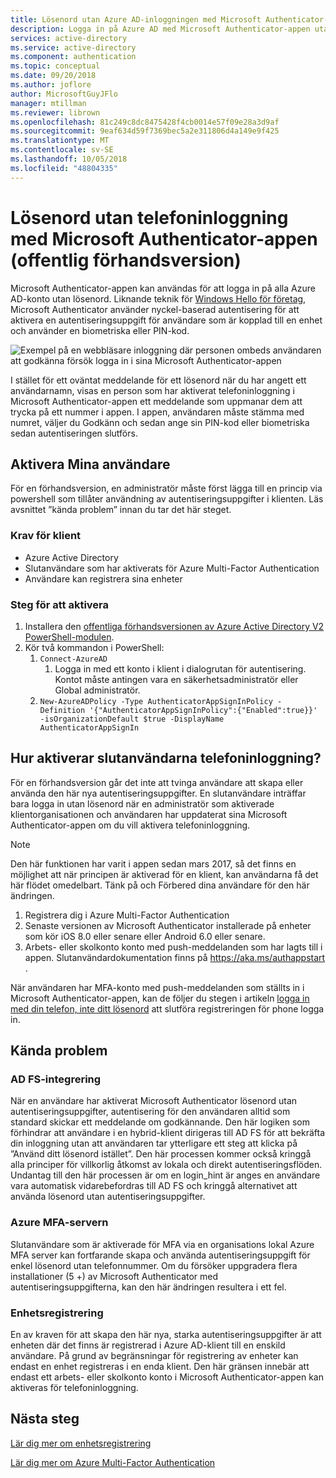 ```yaml
---
title: Lösenord utan Azure AD-inloggningen med Microsoft Authenticator-appen (offentlig förhandsversion)
description: Logga in på Azure AD med Microsoft Authenticator-appen utan att använda lösenordet (offentlig förhandsversion)
services: active-directory
ms.service: active-directory
ms.component: authentication
ms.topic: conceptual
ms.date: 09/20/2018
ms.author: joflore
author: MicrosoftGuyJFlo
manager: mtillman
ms.reviewer: librown
ms.openlocfilehash: 81c249c8dc8475428f4cb0014e57f09e28a3d9af
ms.sourcegitcommit: 9eaf634d59f7369bec5a2e311806d4a149e9f425
ms.translationtype: MT
ms.contentlocale: sv-SE
ms.lasthandoff: 10/05/2018
ms.locfileid: "48804335"
---
```

# <a name="password-less-phone-sign-in-with-the-microsoft-authenticator-app-public-preview"></a>Lösenord utan telefoninloggning med Microsoft Authenticator-appen (offentlig förhandsversion)

Microsoft Authenticator-appen kan användas för att logga in på alla Azure AD-konto utan lösenord. Liknande teknik för [Windows Hello för företag](/windows/security/identity-protection/hello-for-business/hello-identity-verification), Microsoft Authenticator använder nyckel-baserad autentisering för att aktivera en autentiseringsuppgift för användare som är kopplad till en enhet och använder en biometriska eller PIN-kod.

![Exempel på en webbläsare inloggning där personen ombeds användaren att godkänna försök logga in i sina Microsoft Authenticator-appen](./media/howto-authentication-phone-sign-in/phone-sign-in-microsoft-authenticator-app.png)

I stället för ett oväntat meddelande för ett lösenord när du har angett ett användarnamn, visas en person som har aktiverat telefoninloggning i Microsoft Authenticator-appen ett meddelande som uppmanar dem att trycka på ett nummer i appen. I appen, användaren måste stämma med numret, väljer du Godkänn och sedan ange sin PIN-kod eller biometriska sedan autentiseringen slutförs.

## <a name="enable-my-users"></a>Aktivera Mina användare

För en förhandsversion, en administratör måste först lägga till en princip via powershell som tillåter användning av autentiseringsuppgifter i klienten. Läs avsnittet ”kända problem” innan du tar det här steget.

### <a name="tenant-prerequisites"></a>Krav för klient

* Azure Active Directory
* Slutanvändare som har aktiverats för Azure Multi-Factor Authentication
* Användare kan registrera sina enheter

### <a name="steps-to-enable"></a>Steg för att aktivera

1. Installera den [offentliga förhandsversionen av Azure Active Directory V2 PowerShell-modulen](https://www.powershellgallery.com/packages/AzureADPreview/).  
2. Kör två kommandon i PowerShell:
   1. `Connect-AzureAD`
      1. Logga in med ett konto i klient i dialogrutan för autentisering. Kontot måste antingen vara en säkerhetsadministratör eller Global administratör.
   2. `New-AzureADPolicy -Type AuthenticatorAppSignInPolicy -Definition '{"AuthenticatorAppSignInPolicy":{"Enabled":true}}' -isOrganizationDefault $true -DisplayName AuthenticatorAppSignIn`

## <a name="how-do-my-end-users-enable-phone-sign-in"></a>Hur aktiverar slutanvändarna telefoninloggning?

För en förhandsversion går det inte att tvinga användare att skapa eller använda den här nya autentiseringsuppgifter. En slutanvändare inträffar bara logga in utan lösenord när en administratör som aktiverade klientorganisationen och användaren har uppdaterat sina Microsoft Authenticator-appen om du vill aktivera telefoninloggning.

> [!NOTE]
> Den här funktionen har varit i appen sedan mars 2017, så det finns en möjlighet att när principen är aktiverad för en klient, kan användarna få det här flödet omedelbart. Tänk på och Förbered dina användare för den här ändringen.
>

1. Registrera dig i Azure Multi-Factor Authentication
1. Senaste versionen av Microsoft Authenticator installerade på enheter som kör iOS 8.0 eller senare eller Android 6.0 eller senare.
1. Arbets- eller skolkonto konto med push-meddelanden som har lagts till i appen. Slutanvändardokumentation finns på [ https://aka.ms/authappstart ](https://aka.ms/authappstart).

När användaren har MFA-konto med push-meddelanden som ställts in i Microsoft Authenticator-appen, kan de följer du stegen i artikeln [logga in med din telefon, inte ditt lösenord](../user-help/microsoft-authenticator-app-phone-signin-faq.md) att slutföra registreringen för phone logga in.

## <a name="known-issues"></a>Kända problem

### <a name="ad-fs-integration"></a>AD FS-integrering

När en användare har aktiverat Microsoft Authenticator lösenord utan autentiseringsuppgifter, autentisering för den användaren alltid som standard skickar ett meddelande om godkännande. Den här logiken som förhindrar att användare i en hybrid-klient dirigeras till AD FS för att bekräfta din inloggning utan att användaren tar ytterligare ett steg att klicka på ”Använd ditt lösenord istället”. Den här processen kommer också kringgå alla principer för villkorlig åtkomst av lokala och direkt autentiseringsflöden. Undantag till den här processen är om en login_hint är anges en användare vara automatisk vidarebefordras till AD FS och kringgå alternativet att använda lösenord utan autentiseringsuppgifter.

### <a name="azure-mfa-server"></a>Azure MFA-servern

Slutanvändare som är aktiverade för MFA via en organisations lokal Azure MFA server kan fortfarande skapa och använda autentiseringsuppgift för enkel lösenord utan telefonnummer. Om du försöker uppgradera flera installationer (5 +) av Microsoft Authenticator med autentiseringsuppgifterna, kan den här ändringen resultera i ett fel.  

### <a name="device-registration"></a>Enhetsregistrering

En av kraven för att skapa den här nya, starka autentiseringsuppgifter är att enheten där det finns är registrerad i Azure AD-klient till en enskild användare. På grund av begränsningar för registrering av enheter kan endast en enhet registreras i en enda klient. Den här gränsen innebär att endast ett arbets- eller skolkonto konto i Microsoft Authenticator-appen kan aktiveras för telefoninloggning.

## <a name="next-steps"></a>Nästa steg

[Lär dig mer om enhetsregistrering](../devices/overview.md#getting-devices-under-the-control-of-azure-ad)

[Lär dig mer om Azure Multi-Factor Authentication](../authentication/howto-mfa-getstarted.md)
